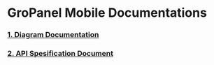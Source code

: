 # GroPanel  Mobile Documentations
### [1. Diagram Documentation](https://github.com/denitiawan/gropanel-document/blob/main/diagram-doc/README.md)
### [2. API Spesification Document](https://github.com/denitiawan/gropanel-document/blob/main/api-doc/README.md)

	  	 
